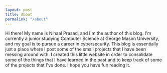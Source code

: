 ```yaml
---
layout: post
title: About
permalink: "/about"
---
```


<div class="about">
    <p>
        Hi there! My name is Nihaal Prasad, and I'm the author of this blog. I'm currently a junior studying Computer Science at George Mason University, and my goal is to pursue a career in cybersecurity. This blog is essentially just a place where I post some of the small projects that I have been messing around with. I created this little website in order to consolidate some of the things that I have learned in the past and to keep track of some of the projects that I've done. I hope you have fun reading it.
    </p>
</div>
